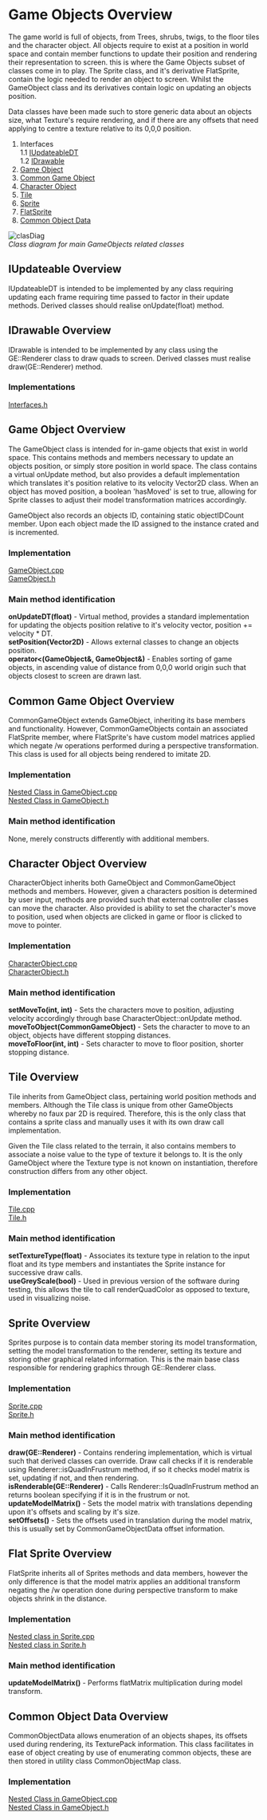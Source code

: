 # Game Objects Overview 
The game world is full of objects, from Trees, shrubs, twigs, to the floor tiles and the character object. All objects require to exist at a position in world space and contain member functions to update their position and rendering their representation to screen. this is where the Game Objects subset of classes come in to play. The Sprite class, and it's derivative FlatSprite, contain the logic needed to render an object to screen. Whilst the GameObject class and its derivatives contain logic on updating an objects position.  
  
Data classes have been made such to store generic data about an objects size, what Texture's require rendering, and if there are any offsets that need applying to centre a texture relative to its 0,0,0 position.  
  
1. Interfaces  
	1.1 [IUpdateableDT](#iupdateable-overview)  
	1.2 [IDrawable](#idrawable-overview)  
2. [Game Object](#game-object-overview)  
3. [Common Game Object](#common-game-object-overview)  
4. [Character Object](#character-object-overview)  
5. [Tile](#tile-overview)  
6. [Sprite](#sprite-overview)  
7. [FlatSprite](#flat-sprite-overview)  
8. [Common Object Data](#common-object-data-overview)  
  
![clasDiag](classDiag.png)  
*Class diagram for main GameObjects related classes*  
  
## IUpdateable Overview  
IUpdateableDT is intended to be implemented by any class requiring updating each frame requiring time passed to factor in their update methods. Derived classes should realise onUpdate(float) method.  

## IDrawable Overview
IDrawable is intended to be implemented by any class using the GE::Renderer class to draw quads to screen. Derived classes must realise draw(GE::Renderer) method.  
  
### Implementations
[Interfaces.h](https://cseegit.essex.ac.uk/ce301_2020/ce301_allport_michael_s/-/blob/master/GameEngine/src/App/Interfaces.h)

## Game Object Overview  
The GameObject class is intended for in-game objects that exist in world space. This contains methods and members necessary to update an objects position, or simply store position in world space. The class contains a virtual onUpdate method, but also provides a default implementation which translates it's position relative to its velocity Vector2D class. When an object has moved position, a boolean 'hasMoved' is set to true, allowing for Sprite classes to adjust their model transformation matrices accordingly.  
  
GameObject also records an objects ID, containing static objectIDCount member. Upon each object made the ID assigned to the instance crated and is incremented.  

### Implementation  
[GameObject.cpp](https://cseegit.essex.ac.uk/ce301_2020/ce301_allport_michael_s/-/blob/master/GameEngine/src/App/GameObject.cpp)  
[GameObject.h](https://cseegit.essex.ac.uk/ce301_2020/ce301_allport_michael_s/-/blob/master/GameEngine/src/App/GameObject.h)  

### Main method identification  
**onUpdateDT(float)** - Virtual method, provides a standard implementation for updating the objects position relative to it's velocity vector, position += velocity \* DT.  
**setPosition(Vector2D)** - Allows external classes to change an objects position.  
**operator<(GameObject&, GameObject&)** - Enables sorting of game objects, in ascending value of distance from 0,0,0 world origin such that objects closest to screen are drawn last.  
  
## Common Game Object Overview
CommonGameObject extends GameObject, inheriting its base members and functionality. However, CommonGameObjects contain an associated FlatSprite member, where FlatSprite's have custom model matrices applied which negate \/w operations performed during a perspective transformation. This class is used for all objects being rendered to imitate 2D.  
  
### Implementation  
[Nested Class in GameObject.cpp](https://cseegit.essex.ac.uk/ce301_2020/ce301_allport_michael_s/-/blob/master/GameEngine/src/App/GameObject.cpp)  
[Nested Class in GameObject.h](https://cseegit.essex.ac.uk/ce301_2020/ce301_allport_michael_s/-/blob/master/GameEngine/src/App/GameObject.h)   
  
### Main method identification  
None, merely constructs differently with additional members.  
  
## Character Object Overview  
CharacterObject inherits both GameObject and CommonGameObject methods and members. However, given a characters position is determined by user input, methods are provided such that external controller classes can move the character. Also provided is ability to set the character's move to position, used when objects are clicked in game or floor is clicked to move to pointer.  

### Implementation  
[CharacterObject.cpp](https://cseegit.essex.ac.uk/ce301_2020/ce301_allport_michael_s/-/blob/master/GameEngine/src/App/CharacterObject.cpp)   
[CharacterObject.h](https://cseegit.essex.ac.uk/ce301_2020/ce301_allport_michael_s/-/blob/master/GameEngine/src/App/CharacterObject.h)   
  
### Main method identification  
**setMoveTo(int, int)** - Sets the characters move to position, adjusting velocity accordingly through base CharacterObject::onUpdate method.  
**moveToObject(CommonGameObject)** - Sets the character to move to an object, objects have different stopping distances.  
**moveToFloor(int, int)** - Sets character to move to floor position, shorter stopping distance.  
  
## Tile Overview
Tile inherits from GameObject class, pertaining world position methods and members. Although the Tile class is unique from other GameObjects whereby no faux par 2D is required. Therefore, this is the only class that contains a sprite class and manually uses it with its own draw call implementation.
  
Given the Tile class related to the terrain, it also contains members to associate a noise value to the type of texture it belongs to. It is the only GameObject where the Texture type is not known on instantiation, therefore construction differs from any other object.  
  
### Implementation
[Tile.cpp](https://cseegit.essex.ac.uk/ce301_2020/ce301_allport_michael_s/-/blob/master/GameEngine/src/App/WorldGeneration/Tile.cpp)  
[Tile.h](https://cseegit.essex.ac.uk/ce301_2020/ce301_allport_michael_s/-/blob/master/GameEngine/src/App/WorldGeneration/Tile.h)  

### Main method identification
**setTextureType(float)** - Associates its texture type in relation to the input float and its type members and instantiates the Sprite instance for successive draw calls.  
**useGreyScale(bool)** - Used in previous version of the software during testing, this allows the tile to call renderQuadColor as opposed to texture, used in visualizing noise.  

## Sprite  Overview
Sprites purpose is to contain data member storing its model transformation, setting the model transformation to the renderer, setting its texture and storing other graphical related information. This is the main base class responsible for rendering graphics through GE::Renderer class.
  
### Implementation
[Sprite.cpp](https://cseegit.essex.ac.uk/ce301_2020/ce301_allport_michael_s/-/blob/master/GameEngine/src/App/Sprite.cpp)  
[Sprite.h](https://cseegit.essex.ac.uk/ce301_2020/ce301_allport_michael_s/-/blob/master/GameEngine/src/App/Sprite.h)  

### Main method identification  
**draw(GE::Renderer)** - Contains rendering implementation, which is virtual such that derived classes can override. Draw call checks if it is renderable using Renderer::isQuadInFrustrum method, if so it checks model matrix is set, updating if not, and then rendering.  
**isRenderable(GE::Renderer)** - Calls Renderer::IsQuadInFrustrum method an returns boolean specifying if it is in the frustrum or not.  
**updateModelMatrix()** - Sets the model matrix with translations depending upon it's offsets and scaling by it's size.  
**setOffsets()** - Sets the offsets used in translation during the model matrix, this is usually set by CommonGameObjectData offset information.  

## Flat Sprite Overview
FlatSprite inherits all of Sprites methods and data members, however the only difference is that the model matrix applies an additional transform negating the \/w operation done during perspective transform to make objects shrink in the distance.  
  
### Implementation
[Nested class in Sprite.cpp](https://cseegit.essex.ac.uk/ce301_2020/ce301_allport_michael_s/-/blob/master/GameEngine/src/App/Sprite.cpp)  
[Nested class in Sprite.h](https://cseegit.essex.ac.uk/ce301_2020/ce301_allport_michael_s/-/blob/master/GameEngine/src/App/Sprite.h)  
  
### Main method identification
**updateModelMatrix()** - Performs flatMatrix multiplication during model transform.  

## Common Object Data Overview
CommonObjectData allows enumeration of an objects shapes, its offsets used during rendering, its TexturePack information. This class facilitates in ease of object creating by use of enumerating common objects, these are then stored in utility class CommonObjectMap class.  
  
### Implementation  
[Nested Class in GameObject.cpp](https://cseegit.essex.ac.uk/ce301_2020/ce301_allport_michael_s/-/blob/master/GameEngine/src/App/GameObject.cpp)  
[Nested Class in GameObject.h](https://cseegit.essex.ac.uk/ce301_2020/ce301_allport_michael_s/-/blob/master/GameEngine/src/App/GameObject.h)  
